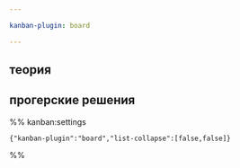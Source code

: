 ```yaml
---

kanban-plugin: board

---
```


## теория



## прогерские решения





%% kanban:settings
```
{"kanban-plugin":"board","list-collapse":[false,false]}
```
%%